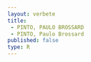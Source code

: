 ```yaml
---
layout: verbete
title:
 - PINTO, PAULO BROSSARD
 - PINTO, Paulo Brossard
published: false
type: R
---
```


